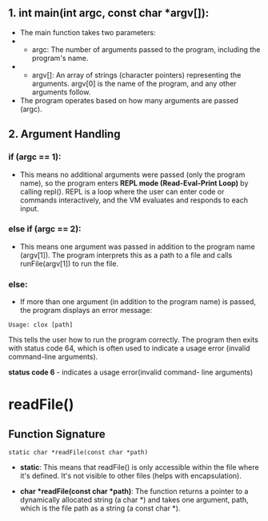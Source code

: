 ## 1. int main(int argc, const char *argv[]):
- The main function takes two parameters:
- - argc: The number of arguments passed to the program, including the program's name.
- - argv[]: An array of strings (character pointers) representing the arguments. argv[0] is the name of the program, and any other arguments follow.
- The program operates based on how many arguments are passed (argc).

## 2. Argument Handling

### if (argc == 1):
- This means no additional arguments were passed (only the program name), so the program enters **REPL mode (Read-Eval-Print Loop)** by calling repl().
REPL is a loop where the user can enter code or commands interactively, and the VM evaluates and responds to each input.
### else if (argc == 2):
- This means one argument was passed in addition to the program name (argv[1]). The program interprets this as a path to a file and calls runFile(argv[1]) to run the file.
### else:
- If more than one argument (in addition to the program name) is passed, the program displays an error message:

``` 
Usage: clox [path]
```

This tells the user how to run the program correctly. The program then exits with status code 64, which is often used to indicate a usage error (invalid command-line arguments).

**status code 6** - indicates a usage error(invalid command- line arguments)



# readFile()

## Function Signature

```
static char *readFile(const char *path)
```

- **static**: This means that readFile() is only accessible within the file where it's defined. It's not visible to other files (helps with encapsulation).

- **char *readFile(const char *path)**: The function returns a pointer to a dynamically allocated string (a char *) and takes one argument, path, which is the file path as a string (a const char *).

